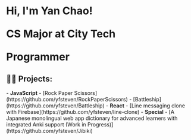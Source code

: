<h1>Hi, I'm Yan Chao! <br/><p>CS Major at City Tech</p><p>Programmer</p></h1>

<h2>👨‍💻 Projects:</h2>
- <b>JavaScript</b>
  - [Rock Paper Scissors](https://github.com/yfsteven/RockPaperScissors)
  - [Battleship](https://github.com/yfsteven/Battleship)
- <b>React</b>
  - [Line messaging clone with Firebase](https://github.com/yfsteven/line-clone)
- <b>Special</b>
  - [A Japanese monolingual web app dictionary for advanced learners with integrated Anki support (Work in Progress)](https://github.com/yfsteven/Jibiki)
